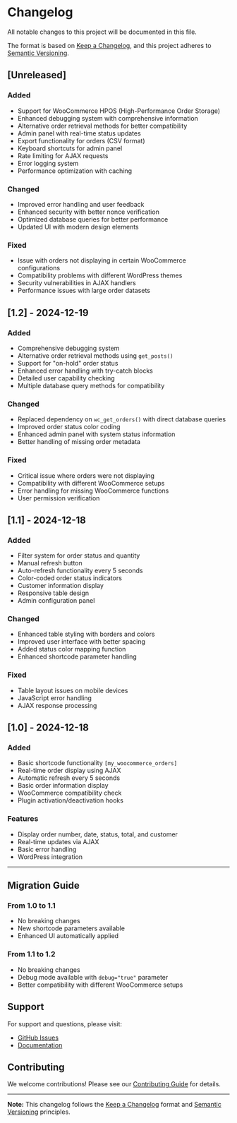 # Changelog

All notable changes to this project will be documented in this file.

The format is based on [Keep a Changelog](https://keepachangelog.com/en/1.0.0/),
and this project adheres to [Semantic Versioning](https://semver.org/spec/v2.0.0.html).

## [Unreleased]

### Added
- Support for WooCommerce HPOS (High-Performance Order Storage)
- Enhanced debugging system with comprehensive information
- Alternative order retrieval methods for better compatibility
- Admin panel with real-time status updates
- Export functionality for orders (CSV format)
- Keyboard shortcuts for admin panel
- Rate limiting for AJAX requests
- Error logging system
- Performance optimization with caching

### Changed
- Improved error handling and user feedback
- Enhanced security with better nonce verification
- Optimized database queries for better performance
- Updated UI with modern design elements

### Fixed
- Issue with orders not displaying in certain WooCommerce configurations
- Compatibility problems with different WordPress themes
- Security vulnerabilities in AJAX handlers
- Performance issues with large order datasets

## [1.2] - 2024-12-19

### Added
- Comprehensive debugging system
- Alternative order retrieval methods using `get_posts()`
- Support for "on-hold" order status
- Enhanced error handling with try-catch blocks
- Detailed user capability checking
- Multiple database query methods for compatibility

### Changed
- Replaced dependency on `wc_get_orders()` with direct database queries
- Improved order status color coding
- Enhanced admin panel with system status information
- Better handling of missing order metadata

### Fixed
- Critical issue where orders were not displaying
- Compatibility with different WooCommerce setups
- Error handling for missing WooCommerce functions
- User permission verification

## [1.1] - 2024-12-18

### Added
- Filter system for order status and quantity
- Manual refresh button
- Auto-refresh functionality every 5 seconds
- Color-coded order status indicators
- Customer information display
- Responsive table design
- Admin configuration panel

### Changed
- Enhanced table styling with borders and colors
- Improved user interface with better spacing
- Added status color mapping function
- Enhanced shortcode parameter handling

### Fixed
- Table layout issues on mobile devices
- JavaScript error handling
- AJAX response processing

## [1.0] - 2024-12-18

### Added
- Basic shortcode functionality `[my_woocommerce_orders]`
- Real-time order display using AJAX
- Automatic refresh every 5 seconds
- Basic order information display
- WooCommerce compatibility check
- Plugin activation/deactivation hooks

### Features
- Display order number, date, status, total, and customer
- Real-time updates via AJAX
- Basic error handling
- WordPress integration

---

## Migration Guide

### From 1.0 to 1.1
- No breaking changes
- New shortcode parameters available
- Enhanced UI automatically applied

### From 1.1 to 1.2
- No breaking changes
- Debug mode available with `debug="true"` parameter
- Better compatibility with different WooCommerce setups

## Support

For support and questions, please visit:
- [GitHub Issues](https://github.com/cittapet-git/woocommerce-real-time-orders-plugin/issues)
- [Documentation](https://github.com/cittapet-git/woocommerce-real-time-orders-plugin)

## Contributing

We welcome contributions! Please see our [Contributing Guide](CONTRIBUTING.md) for details.

---

**Note:** This changelog follows the [Keep a Changelog](https://keepachangelog.com/) format and [Semantic Versioning](https://semver.org/) principles. 